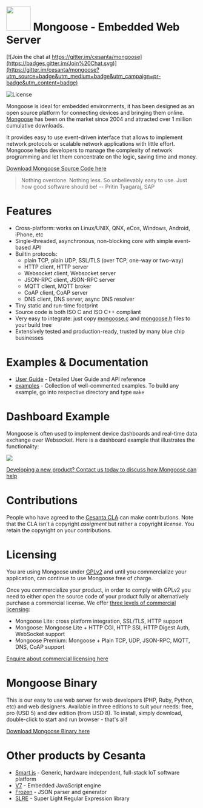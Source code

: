 # <img src="http://www.cesanta.com/hubfs/www.cesanta.com/Images/mongoose_library.png" width="64" height="64"> Mongoose - Embedded Web Server

[![Join the chat at https://gitter.im/cesanta/mongoose](https://badges.gitter.im/Join%20Chat.svg)](https://gitter.im/cesanta/mongoose?utm_source=badge&utm_medium=badge&utm_campaign=pr-badge&utm_content=badge)

![](https://img.shields.io/badge/license-GPL_2-green.svg "License")


Mongoose is ideal for embedded environments, it has been designed as an open
source platform for connecting devices and bringing them online.
[Mongoose](https://www.cesanta.com/products)
has been on the market since 2004 and attracted
over 1 million cumulative downloads.

It provides easy to use event-driven interface that allows to implement
network protocols or scalable network applications  with little effort.
Mongoose helps developers to manage the complexity of network programming
and let them concentrate on the logic, saving time and money.

[Download Mongoose Source Code here](http://hubs.ly/H01bWvx0)

> Nothing overdone. Nothing less. So unbelievably easy to use.
> Just how good software should be! -- Pritin Tyagaraj, SAP


# Features

* Cross-platform: works on Linux/UNIX, QNX, eCos, Windows, Android, iPhone, etc
* Single-threaded, asynchronous, non-blocking core with simple event-based API
* Builtin protocols:
   - plain TCP, plain UDP, SSL/TLS (over TCP, one-way or two-way)
   - HTTP client, HTTP server
   - Websocket client, Websocket server
   - JSON-RPC client, JSON-RPC server
   - MQTT client, MQTT broker
   - CoAP client, CoAP server
   - DNS client, DNS server, async DNS resolver
* Tiny static and run-time footprint
* Source code is both ISO C and ISO C++ compliant
* Very easy to integrate: just copy
  [mongoose.c](https://raw.githubusercontent.com/cesanta/mongoose/master/mongoose.c) and
  [mongoose.h](https://raw.githubusercontent.com/cesanta/mongoose/master/mongoose.h)
  files to your build tree
* Extensively tested and production-ready, trusted by many blue chip businesses

# Examples & Documentation

- [User Guide](https://docs.cesanta.com/mongoose) - Detailed User Guide and API reference
- [examples](examples) - Collection of well-commented examples. To build any example,
go into respective directory and type `make`

# Dashboard Example

Mongoose is often used to implement device dashboards and real-time
data exchange over Websocket. Here is a dashboard example that illustrates
the functionality:

![](http://www.cesanta.com/hubfs/www.cesanta.com/diagrams/dash_mongoose_diagram.png)

[Developing a new product? Contact us today to discuss how Mongoose can help
](https://www.cesanta.com/contact)

# Contributions

People who have agreed to the
[Cesanta CLA](https://docs.cesanta.com/contributors_la.shtml)
can make contributions. Note that the CLA isn't a copyright
_assigment_ but rather a copyright _license_.
You retain the copyright on your contributions.

# Licensing

You are using Mongoose under
[GPLv2](http://www.gnu.org/licenses/old-licenses/gpl-2.0.en.html)
and until you commercialize your
application, can continue to use Mongoose free of charge.

Once you commercialize your product, in order to comply with GPLv2
you need to either open the source code of your product fully or
alternatively purchase a commercial license.
We offer [three levels of commercial licensing](https://www.cesanta.com/products):

- Mongoose Lite: cross platform integration, SSL/TLS, HTTP support
- Mongoose: Mongoose Lite + HTTP CGI, HTTP SSI, HTTP Digest Auth,
  WebSocket support
- Mongoose Premium: Mongoose + Plain TCP, UDP, JSON-RPC, MQTT, DNS,
  CoAP support


[Enquire about commercial licensing here](https://www.cesanta.com/contact)

# Mongoose Binary

This is our easy to use web server for web developers (PHP, Ruby, Python, etc)
and web designers. Available in three editions to suit your needs: free, pro
(USD 5) and dev edition (from USD 8). To install, simply download, double-click
to start and run browser - that's all!

[Download Mongoose Binary here](https://www.cesanta.com/mongoose)

# Other products by Cesanta

- [Smart.js](https://github.com/cesanta/smart.js) -
    Generic, hardware independent, full-stack IoT software platform
- [V7](https://github.com/cesanta/v7) - Embedded JavaScript engine
- [Frozen](https://github.com/cesanta/frozen) - JSON parser and generator
- [SLRE](https://github.com/cesanta/slre) - Super Light Regular Expression
  library
